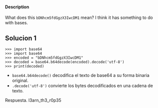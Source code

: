 #### Description

What does this `bDNhcm5fdGgzX3IwcDM1` mean? I think it has something to do with bases.

## Solucion 1
```
>>> import base64
>>> import base64
>>> encoded = "bDNhcm5fdGgzX3IwcDM1"
>>> decoded = base64.b64decode(encoded).decode('utf-8')
>>> print(decoded)
```

- `base64.b64decode()` decodifica el texto de base64 a su forma binaria original.
- `.decode('utf-8')` convierte los bytes decodificados en una cadena de texto.

Respuesta. l3arn_th3_r0p35


